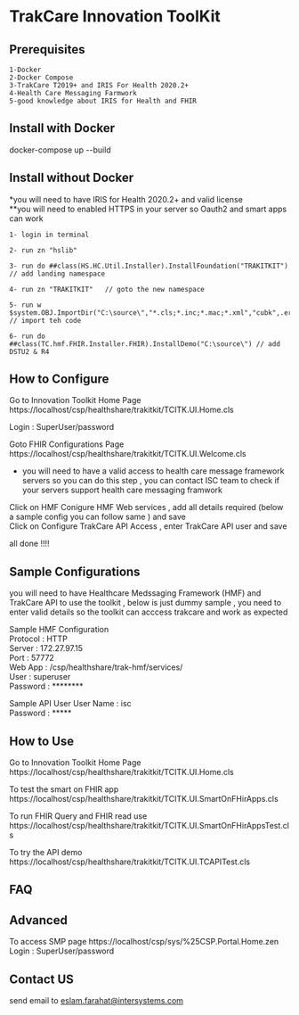 # TrakCare Innovation ToolKit

## Prerequisites 

	1-Docker
	2-Docker Compose
	3-TrakCare T2019+ and IRIS For Health 2020.2+
	4-Health Care Messaging Farmwork 
	5-good knowledge about IRIS for Health and FHIR 
	
## Install with Docker 

docker-compose up --build


## Install without Docker

*you will need to have IRIS for Health 2020.2+ and valid license \
**you will need to enabled HTTPS in your server so Oauth2 and smart apps can work 

    1- login in terminal 

    2- run zn "hslib" 
    
    3- run do ##class(HS.HC.Util.Installer).InstallFoundation("TRAKITKIT") // add landing namespace 

    4- run zn "TRAKITKIT"   // goto the new namespace 

    5- run w $system.OBJ.ImportDir("C:\source\","*.cls;*.inc;*.mac;*.xml","cubk",.errors,1) // import teh code 

    6- run do ##class(TC.hmf.FHIR.Installer.FHIR).InstallDemo("C:\source\") // add DSTU2 & R4 


## How to Configure

Go to Innovation Toolkit Home Page\
https://localhost/csp/healthshare/trakitkit/TCITK.UI.Home.cls 

Login : SuperUser/password

Goto FHIR Configurations Page \
https://localhost/csp/healthshare/trakitkit/TCITK.UI.Welcome.cls

* you will need to have a valid access to health care message framework servers so you can do this step , you can contact ISC team to check if your servers support health care messaging framwork 

Click on HMF Conigure HMF Web services , add all details required (below a sample config you can follow same ) and save \
Click on Configure TrakCare API Access , enter TrakCare API user and save 

all done !!!!

## Sample Configurations

you will need to have Healthcare Medssaging Framework (HMF) and TrakCare API to use the toolkit , below is just dummy sample , you need to enter valid details so the toolkit can acccess trakcare and work as expected 

Sample HMF Configuration \
	Protocol	: HTTP \
	Server 		: 172.27.97.15 \
	Port 		: 57772 \
	Web App 	: /csp/healthshare/trak-hmf/services/ \
	User 		: superuser \
	Password	: ********	
	
Sample API User 
	User Name 	: isc \
	Password	: ***** 




## How to Use

Go to Innovation Toolkit Home Page\
https://localhost/csp/healthshare/trakitkit/TCITK.UI.Home.cls 

To test the smart on FHIR app 
https://localhost/csp/healthshare/trakitkit/TCITK.UI.SmartOnFHirApps.cls

To run FHIR Query and FHIR read use 
https://localhost/csp/healthshare/trakitkit/TCITK.UI.SmartOnFHirAppsTest.cls

To try the API demo 
https://localhost/csp/healthshare/trakitkit/TCITK.UI.TCAPITest.cls


## FAQ


## Advanced

To access SMP page 
https://localhost/csp/sys/%25CSP.Portal.Home.zen
Login : SuperUser/password

## Contact US

send email to eslam.farahat@intersystems.com

